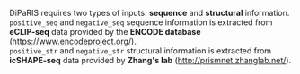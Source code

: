 DiPaRIS requires two types of inputs: **sequence** and **structural** information.   
```positive_seq``` and ```negative_seq``` sequence information is extracted from **eCLIP-seq** data provided by the **ENCODE database** (https://www.encodeproject.org/).  
```positive_str``` and ```negative_str``` structural information is extracted from **icSHAPE-seq** data provided by **Zhang's lab** (http://prismnet.zhanglab.net/).
